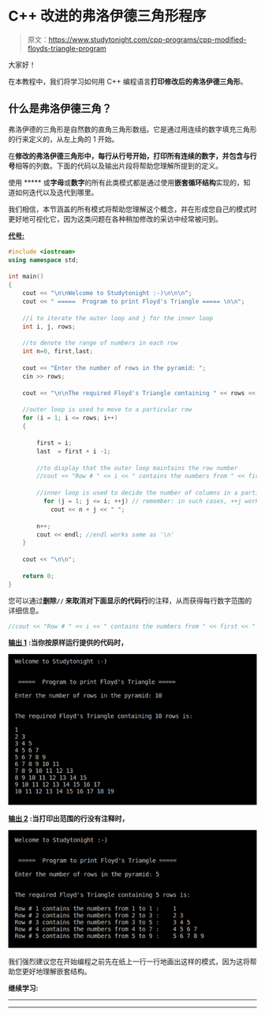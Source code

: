 # C++ 改进的弗洛伊德三角形程序

> 原文：<https://www.studytonight.com/cpp-programs/cpp-modified-floyds-triangle-program>

大家好！

在本教程中，我们将学习如何用 C++ 编程语言**打印修改后的弗洛伊德三角形**。

## 什么是弗洛伊德三角？

弗洛伊德的三角形是自然数的直角三角形数组。它是通过用连续的数字填充三角形的行来定义的，从左上角的 1 开始。

在**修改的弗洛伊德三角形中，每行从行号开始，打印所有连续的数字，并包含与行号**相等的列数。下面的代码以及输出片段将帮助您理解所提到的定义。

使用 ***** 或**字母**或**数字**的所有此类模式都是通过使用**嵌套循环结构**实现的，知道如何迭代以及迭代到哪里。

我们相信，本节涵盖的所有模式将帮助您理解这个概念，并在形成您自己的模式时更好地可视化它，因为这类问题在各种稍加修改的采访中经常被问到。

<u>**代号:**</u>

```cpp
#include <iostream>
using namespace std;

int main()
{
    cout << "\n\nWelcome to Studytonight :-)\n\n\n";
    cout << " =====  Program to print Floyd's Triangle ===== \n\n";

    //i to iterate the outer loop and j for the inner loop
    int i, j, rows;

    //to denote the range of numbers in each row
    int n=0, first,last; 

    cout << "Enter the number of rows in the pyramid: ";
    cin >> rows;

    cout << "\n\nThe required Floyd's Triangle containing " << rows << " rows is:\n\n";

    //outer loop is used to move to a particular row
    for (i = 1; i <= rows; i++)
    {

        first = i;
        last  = first + i -1;

        //to display that the outer loop maintains the row number
        //cout << "Row # " << i << " contains the numbers from " << first << " to " << last << " :    ";

        //inner loop is used to decide the number of columns in a particular row
          for (j = 1; j <= i; ++j) // remember: in such cases, ++j works same as j++ (but not always- we will cover this in upcoming posts)
            cout << n + j << " ";

        n++;
        cout << endl; //endl works same as '\n'
    }

    cout << "\n\n";

    return 0;
} 
```

您可以通过**删除``//`` 来取消对下面显示的代码行**的注释，从而获得每行数字范围的详细信息。

```cpp
//cout << "Row # " << i << " contains the numbers from " << first << " to " << last << " :    "; 
```

<u>**输出 1**</u> **:当你按原样运行提供的代码时，**

![C++ Floyd's Triangle 2](img/e41d9ef36e9e5b355342be7cc9751fbf.png)

**<u>输出 2</u> :当打印出范围的行没有注释时，**

![C++ Floyd's Triangle 1](img/5f7d2e8f9bf0cbe93433be6038549ed2.png)

我们强烈建议您在开始编程之前先在纸上一行一行地画出这样的模式，因为这将帮助您更好地理解嵌套结构。

**继续学习:**

* * *

* * *